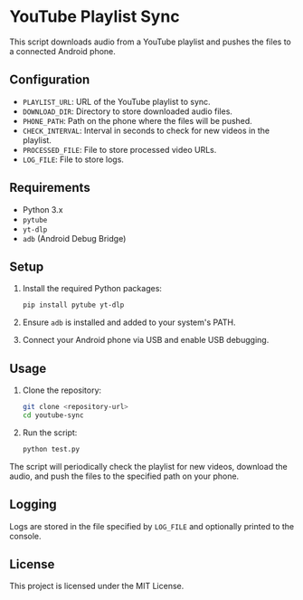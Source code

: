 # YouTube Playlist Sync

This script downloads audio from a YouTube playlist and pushes the files to a connected Android phone.

## Configuration

- `PLAYLIST_URL`: URL of the YouTube playlist to sync.
- `DOWNLOAD_DIR`: Directory to store downloaded audio files.
- `PHONE_PATH`: Path on the phone where the files will be pushed.
- `CHECK_INTERVAL`: Interval in seconds to check for new videos in the playlist.
- `PROCESSED_FILE`: File to store processed video URLs.
- `LOG_FILE`: File to store logs.

## Requirements

- Python 3.x
- `pytube`
- `yt-dlp`
- `adb` (Android Debug Bridge)

## Setup

1. Install the required Python packages:
    ```sh
    pip install pytube yt-dlp
    ```

2. Ensure `adb` is installed and added to your system's PATH.

3. Connect your Android phone via USB and enable USB debugging.

## Usage

1. Clone the repository:
    ```sh
    git clone <repository-url>
    cd youtube-sync
    ```

2. Run the script:
    ```sh
    python test.py
    ```

The script will periodically check the playlist for new videos, download the audio, and push the files to the specified path on your phone.

## Logging

Logs are stored in the file specified by `LOG_FILE` and optionally printed to the console.

## License

This project is licensed under the MIT License.